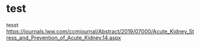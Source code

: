 # test
tesst
 <https://journals.lww.com/ccmjournal/Abstract/2019/07000/Acute_Kidney_Stress_and_Prevention_of_Acute_Kidney.14.aspx>
